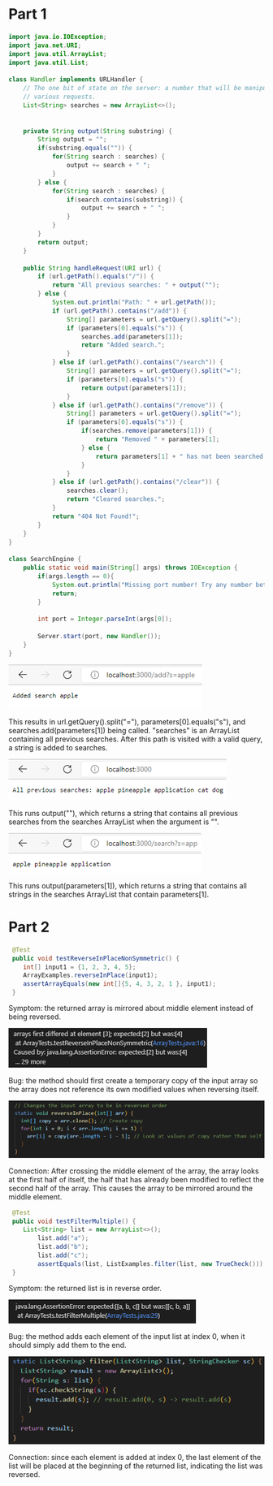 # Part 1
```java
import java.io.IOException;
import java.net.URI;
import java.util.ArrayList;
import java.util.List;

class Handler implements URLHandler {
    // The one bit of state on the server: a number that will be manipulated by
    // various requests.
    List<String> searches = new ArrayList<>();
    

    private String output(String substring) {
        String output = "";
        if(substring.equals("")) {
            for(String search : searches) {
                output += search + " ";
            }
        } else {
            for(String search : searches) {
                if(search.contains(substring)) {
                    output += search + " ";
                }
            }
        }
        return output;
    }

    public String handleRequest(URI url) {
        if (url.getPath().equals("/")) {
            return "All previous searches: " + output("");
        } else {
            System.out.println("Path: " + url.getPath());
            if (url.getPath().contains("/add")) {
                String[] parameters = url.getQuery().split("=");
                if (parameters[0].equals("s")) {
                    searches.add(parameters[1]);
                    return "Added search.";
                }
            } else if (url.getPath().contains("/search")) {
                String[] parameters = url.getQuery().split("=");
                if (parameters[0].equals("s")) {
                    return output(parameters[1]);
                }
            } else if (url.getPath().contains("/remove")) {
                String[] parameters = url.getQuery().split("=");
                if (parameters[0].equals("s")) {
                    if(searches.remove(parameters[1])) {
                        return "Removed " + parameters[1];
                    } else {
                        return parameters[1] + " has not been searched.";
                    }
                }
            } else if (url.getPath().contains("/clear")) {
                searches.clear();
                return "Cleared searches.";
            }
            return "404 Not Found!";
        } 
    }
}

class SearchEngine {
    public static void main(String[] args) throws IOException {
        if(args.length == 0){
            System.out.println("Missing port number! Try any number between 1024 to 49151");
            return;
        }

        int port = Integer.parseInt(args[0]);

        Server.start(port, new Handler());
    }
}
```

![apple](images/appleQuery.png)

This results in url.getQuery().split("="), parameters[0].equals("s"), and searches.add(parameters[1]) being called. "searches" is an ArrayList containing all previous searches.
After this path is visited with a valid query, a string is added to searches.

![allSearches](images/allSearches.png)

This runs output(""), which returns a string that contains all previous searches from the searches ArrayList when the argument is "".

![appSearch](images/appSearch.png)

This runs output(parameters[1]), which returns a string that contains all strings in the searches ArrayList that contain parameters[1].

# Part 2

```java
 @Test 
 public void testReverseInPlaceNonSymmetric() {
 	int[] input1 = {1, 2, 3, 4, 5};
 	ArrayExamples.reverseInPlace(input1);
 	assertArrayEquals(new int[]{5, 4, 3, 2, 1 }, input1);
 }
 ```
  
  Symptom: the returned array is mirrored about middle element instead of being reversed.

  ![symp1](images/lab3symptom1.png)
  
  Bug: the method should first create a temporary copy of the input array so the array does not reference its own modified values when reversing itself. 

  ![bug1](images/lab3bug1.png)
  
  Connection: After crossing the middle element of the array, the array looks at the first half of itself, the half that has already been modified to reflect the second half of the array. This causes the array to be mirrored around the middle element.
 
```java
 @Test
 public void testFilterMultiple() {
 	List<String> list = new ArrayList<>();
        list.add("a");
        list.add("b");
        list.add("c");
        assertEquals(list, ListExamples.filter(list, new TrueCheck()));
 }
 ```
 Symptom: the returned list is in reverse order.

 ![symp1](images/lab3symptom2.png)
 
 Bug: the method adds each element of the input list at index 0, when it should simply add them to the end.

 ![bug2](images/lab3bug2.png)
 
 Connection: since each element is added at index 0, the last element of the list will be placed at the beginning of the returned list, indicating the list was reversed.
